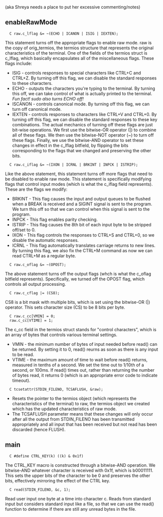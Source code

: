 (aka Shreya needs a place to put her excessive commenting/notes)

## enableRawMode
```
  C raw.c_lflag &= ~(ECHO | ICANON | ISIG | IEXTEN);
```
This statement turns off the appropriate flags to enable raw mode. raw is the copy of orig_termios, the termios structure that represents the original characteristics of the terminal. One of the fields of the termios struct is c_lflag, which basically encapsulates all of the miscellaneous flags. These flags include:
* ISIG - controls responses to special characters like CTRL+C and CTRL+Z. By turning off this flag, we can disable the standard responses to these characters.
* ECHO - outputs the characters you're typing to the terminal. By turning this off, we can take control of what is actually printed to the terminal. *Fun fact! sudo also turns ECHO off!*
* ISCANON - controls canonical mode. By turning off this flag, we can turn off canonical mode.
* IEXTEN - controls responses to characters like CTRL+V and CTRL+0. By turning off this flag, we can disable the standard responses to these key combinations.
The actual mechanics of turning off these flags are just bit-wise operations. We first use the bitwise-OR operator (|) to combine all of these flags. We then use the bitwise-NOT operator (~) to turn off these flags. Finally, we use the bitwise-AND operator to set these changes in effect in the c_lflag bitfield, by flipping the bits corresponding to the flags that we changed and preserving the other bits.

```
  C raw.c_iflag &= ~(IXON | ICRNL | BRKINT | INPCK | ISTRIP);
```
Like the above statement, this statement turns off more flags that need to be disabled to enable raw mode. This statement is specifically modifying flags that control input modes (which is what the c_iflag field represents). These are the flags we modify:
* BRKINT - This flag causes the input and output queues to be flushed when a BREAK is received and a SIGINT signal is sent to the program. We turn this off so that we can control when this signal is sent to the program.
* INPCK - This flag enables parity checking.
* ISTRIP - This flag causes the 8th bit of each input byte to be stripped off/set to 0.
* IXON - This flag controls the responses to CTRL+S and CTRL+0, so we disable the automatic responses.
* ICRNL - This flag automatically translates carriage returns to new lines. By turning this flag, we also fix the CTRL+M command as now we can read CTRL+M as a regular byte.

```
  C raw.c_oflag &= ~(OPOST);
```
The above statement turns off the output flags (whch is what the c_oflag bitfield represents). Specifically, we turned off the OPOST flag, which controls all output processing.

```
  C raw.c_cflag |= (CS8);
```
CS8 is a bit mask with multiple bits, which is set using the bitwise-OR (|) operator. This sets character size (CS) to be 8 bits per byte.

```
  C raw.c_cc[VMIN] = 0;
  raw.c_cc[VTIME] = 1;
```
The c_cc field in the termios struct stands for "control characters", which is an array of bytes that controls various terminal settings.
* VMIN - the minimum number of bytes of input needed before read() can be returned. By setting it to 0, read() reurns as soon as there is any input to be read.
* VTIME - the maximum amount of time to wait before read() returns, measured in tenths of a second. We set the time out to 1/10th of a second, or 100ms. If read() times out, rather than returning the number of bytes read, it returns 0 (which is an appropriate error code to indicate timeout).

```
  C tcsetattr(STDIN_FILENO, TCSAFLUSH, &raw);
```
* Resets the pointer to the termios object (which represents
the characteristics of the terminal) to raw, the termios object we created
which has the updated characteristics of raw mode.
* The TCSAFLUSH parameter means that these changes will only occur after all
the output from STDIN_FILENO has been transmitted appropriately and all input
that has been received but not read has been discarded (hence FLUSH).


## main

```
  C #define CTRL_KEY(k) ((k) & 0x1f)
```
The CTRL_KEY macro is constructed through a bitwise-AND operation. We bitwise-AND whatever character is received with 0x1f, which is b00011111. This sets the upper bits of the character to be 0 and preserves the other bits, effectively mirroring the effect of the CTRL key.

```
  C read(STDIN_FILENO, &c, 1);
```
Read user input one byte at a time into character c.
Reads from standard input but considers standard input like a file, so
that we can use the read() function to determine if there are still any
unread bytes in the file.

